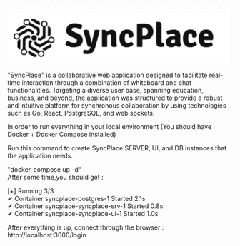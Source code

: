 ![# SYNCPLACE](images/SPLogo.png)

"SyncPlace" is a collaborative web application designed to facilitate real-time interaction through a combination of whiteboard and chat functionalities. Targeting a diverse user base, spanning education, business, and beyond, the application was structured to provide a robust and intuitive platform for synchronous collaboration by using technologies such as Go, React, PostgreSQL, and web sockets.

In order to run everything in your local environment (You should have Docker + Docker Compose installed)

Run this command to create SyncPlace SERVER, UI, and DB instances that the application needs.

"docker-compose up -d"  
After some time,you should get :

[+] Running 3/3  
 ✔ Container syncplace-postgres-1       Started          2.1s  
 ✔ Container syncplace-syncplace-srv-1  Started          0.8s  
 ✔ Container syncplace-syncplace-ui-1   Started          1.0s  

After everything is up, connect through the browser : http://localhost:3000/login

